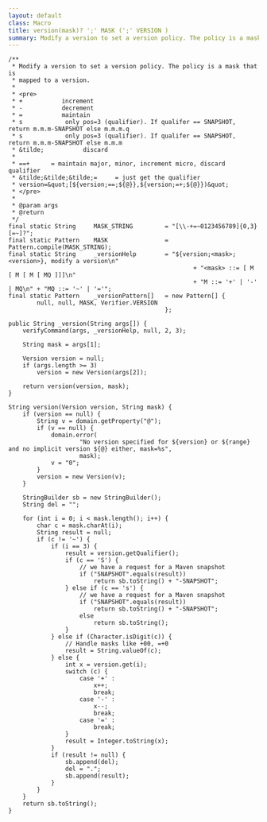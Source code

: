 ```yaml
---
layout: default
class: Macro
title: version(mask)? ';' MASK (';' VERSION )
summary: Modify a version to set a version policy. The policy is a mask that is mapped to a version.
---
```



	/**
	 * Modify a version to set a version policy. The policy is a mask that is
	 * mapped to a version.
	 * 
	 * <pre>
	 * +           increment
	 * -           decrement
	 * =           maintain
	 * s			only pos=3 (qualifier). If qualifer == SNAPSHOT, return m.m.m-SNAPSHOT else m.m.m.q
	 * s			only pos=3 (qualifier). If qualifer == SNAPSHOT, return m.m.m-SNAPSHOT else m.m.m
	 * &tilde;           discard
	 * 
	 * ==+      = maintain major, minor, increment micro, discard qualifier
	 * &tilde;&tilde;&tilde;=     = just get the qualifier
	 * version=&quot;[${version;==;${@}},${version;=+;${@}})&quot;
	 * </pre>
	 * 
	 * @param args
	 * @return
	 */
	final static String		MASK_STRING			= "[\\-+=~0123456789]{0,3}[=~]?";
	final static Pattern	MASK				= Pattern.compile(MASK_STRING);
	final static String		_versionHelp		= "${version;<mask>;<version>}, modify a version\n"
														+ "<mask> ::= [ M [ M [ M [ MQ ]]]\n"
														+ "M ::= '+' | '-' | MQ\n" + "MQ ::= '~' | '='";
	final static Pattern	_versionPattern[]	= new Pattern[] {
			null, null, MASK, Verifier.VERSION
												};

	public String _version(String args[]) {
		verifyCommand(args, _versionHelp, null, 2, 3);

		String mask = args[1];

		Version version = null;
		if (args.length >= 3)
			version = new Version(args[2]);

		return version(version, mask);
	}

	String version(Version version, String mask) {
		if (version == null) {
			String v = domain.getProperty("@");
			if (v == null) {
				domain.error(
						"No version specified for ${version} or ${range} and no implicit version ${@} either, mask=%s",
						mask);
				v = "0";
			}
			version = new Version(v);
		}

		StringBuilder sb = new StringBuilder();
		String del = "";

		for (int i = 0; i < mask.length(); i++) {
			char c = mask.charAt(i);
			String result = null;
			if (c != '~') {
				if (i == 3) {
					result = version.getQualifier();
					if (c == 'S') {
						// we have a request for a Maven snapshot
						if ("SNAPSHOT".equals(result))
							return sb.toString() + "-SNAPSHOT";
					} else if (c == 's') {
						// we have a request for a Maven snapshot
						if ("SNAPSHOT".equals(result))
							return sb.toString() + "-SNAPSHOT";
						else
							return sb.toString();
					}
				} else if (Character.isDigit(c)) {
					// Handle masks like +00, =+0
					result = String.valueOf(c);
				} else {
					int x = version.get(i);
					switch (c) {
						case '+' :
							x++;
							break;
						case '-' :
							x--;
							break;
						case '=' :
							break;
					}
					result = Integer.toString(x);
				}
				if (result != null) {
					sb.append(del);
					del = ".";
					sb.append(result);
				}
			}
		}
		return sb.toString();
	}

